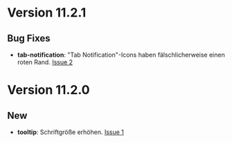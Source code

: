 # Version 11.2.1
## Bug Fixes
- **tab-notification**: "Tab Notification"-Icons haben fälschlicherweise einen roten Rand.  [Issue 2](https://github.com/IHK-GfI/lux-components-theme/issues/2)

# Version 11.2.0
## New
- **tooltip**: Schriftgröße erhöhen. [Issue 1](https://github.com/IHK-GfI/lux-components-theme/issues/1)
